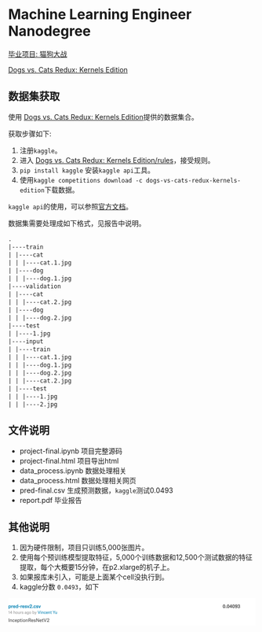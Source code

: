# Machine Learning Engineer Nanodegree 

[毕业项目: 猫狗大战](https://github.com/nd009/capstone/tree/master/dog_vs_cat)

[Dogs vs. Cats Redux: Kernels Edition](https://www.kaggle.com/c/dogs-vs-cats-redux-kernels-edition)

## 数据集获取

使用 [Dogs vs. Cats Redux: Kernels Edition](https://www.kaggle.com/c/dogs-vs-cats-redux-kernels-edition)提供的数据集合。

获取步骤如下:

1. 注册``kaggle``。
2. 进入 [Dogs vs. Cats Redux: Kernels Edition/rules](https://www.kaggle.com/c/dogs-vs-cats-redux-kernels-edition/rules)，接受规则。
3. ``pip install kaggle`` 安装``kaggle api``工具。
4. 使用``kaggle competitions download -c dogs-vs-cats-redux-kernels-edition``下载数据。

``kaggle api``的使用，可以参照[官方文档](https://github.com/Kaggle/kaggle-api)。

数据集需要处理成如下格式，见报告中说明。

```
.
|----train
| |----cat
| | |----cat.1.jpg
| |----dog
| | |----dog.1.jpg
|----validation
| |----cat
| | |----cat.2.jpg
| |----dog
| | |----dog.2.jpg
|----test
| |----1.jpg
|----input
| |----train
| | |----cat.1.jpg
| | |----dog.1.jpg
| | |----dog.2.jpg
| | |----cat.2.jpg
| |----test
| | |----1.jpg
| | |----2.jpg
```



## 文件说明

* project-final.ipynb 项目完整源码
* project-final.html 项目导出html
* data_process.ipynb 数据处理相关
* data_process.html 数据处理相关网页
* pred-final.csv 生成预测数据，``kaggle``测试0.0493
* report.pdf 毕业报告


## 其他说明

1. 因为硬件限制，项目只训练5,000张图片。
2. 使用每个预训练模型提取特征，5,000个训练数据和12,500个测试数据的特征提取，每个大概要15分钟，在p2.xlarge的机子上。
3. 如果报库未引入，可能是上面某个cell没执行到。
4. kaggle分数 ``0.0493``，如下


![](./imgs/kaggle.png)